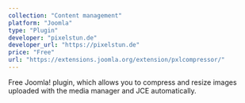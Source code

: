 ```yaml
---
collection: "Content management"
platform: "Joomla"
type: "Plugin"
developer: "pixelstun.de"
developer_url: "https://pixelstun.de"
price: "Free"
url: "https://extensions.joomla.org/extension/pxlcompressor/"
---
```


Free Joomla! plugin, which allows you to compress and resize images uploaded with the media manager and JCE automatically.
